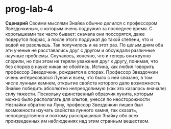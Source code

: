 # prog-lab-4

**Сценарий**
Своими мыслями Знайка обычно делился с профессором Звездочкиным, с которым очень подружил за последнее время. С коротышками так часто бывает: сначала они поссорятся, даже подерутся подчас, а после этого подружат до такой степени, что и водой не разольешь. Так получилось и на этот раз. По целым дням оба эти ученые не расставались друг с другом и обсуждали различные научные проблемы. Случалось, конечно, что и теперь они крупно спорили, но при этом не теряли уважения друг к другу, понимая, что без споров в науке никак не обойтись. Истина, как любил говорить профессор Звездочкин, рождается в спорах. Профессор Звездочкин очень интересовался Луной и всем, что было с ней связано, в том числе лунным камнем, открытие свойств которого дало возможность Знайке победить абсолютно непреодолимую (как это казалось вначале) силу тяжести. Поскольку единственный образчик лунита, которым можно было располагать для опытов, унесся по неосторожности Незнайки обратно на Луну, профессор Звездочкин лишен был возможности изучать свойства лунного камня, так сказать, непосредственно и поэтому расспрашивал Знайку обо всех произведенных им наблюдениях над этим странным веществом.
